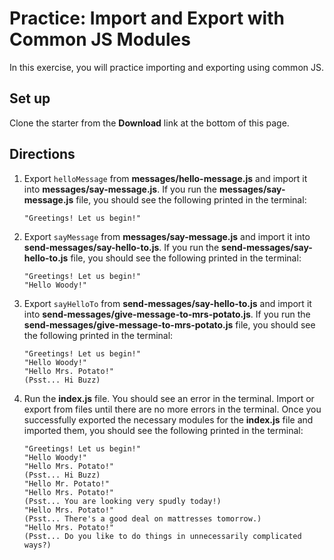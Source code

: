 # Practice: Import and Export with Common JS Modules

In this exercise, you will practice importing and exporting using common JS.

## Set up

Clone the starter from the **Download** link at the bottom of this page.

## Directions

1. Export `helloMessage` from **messages/hello-message.js** and import it into
   **messages/say-message.js**. If you run the **messages/say-message.js** file,
   you should see the following printed in the terminal:

   ```plaintext
   "Greetings! Let us begin!"
   ```

2. Export `sayMessage` from **messages/say-message.js** and import it into
   **send-messages/say-hello-to.js**. If you run the
   **send-messages/say-hello-to.js** file, you should see the following printed
   in the terminal:

   ```plaintext
   "Greetings! Let us begin!"
   "Hello Woody!"
   ```

3. Export `sayHelloTo` from **send-messages/say-hello-to.js** and import it into
   **send-messages/give-message-to-mrs-potato.js**. If you run the
   **send-messages/give-message-to-mrs-potato.js** file, you should see the
   following printed in the terminal:

   ```plaintext
   "Greetings! Let us begin!"
   "Hello Woody!"
   "Hello Mrs. Potato!"
   (Psst... Hi Buzz)
   ```

4. Run the **index.js** file. You should see an error in the terminal. Import or
   export from files until there are no more errors in the terminal. Once you
   successfully exported the necessary modules for the **index.js** file and
   imported them, you should see the following printed in the terminal:

   ```plaintext
   "Greetings! Let us begin!"
   "Hello Woody!"
   "Hello Mrs. Potato!"
   (Psst... Hi Buzz)
   "Hello Mr. Potato!"
   "Hello Mrs. Potato!"
   (Psst... You are looking very spudly today!)
   "Hello Mrs. Potato!"
   (Psst... There's a good deal on mattresses tomorrow.)
   "Hello Mrs. Potato!"
   (Psst... Do you like to do things in unnecessarily complicated ways?)
   ```
